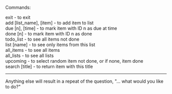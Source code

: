 Commands:

exit - to exit <br />
add [list_name], [item] - to add item to list <br />
due [n], [time] - to mark item with ID n as due at time <br />
done [n] - to mark item with ID n as done <br />
todo_list - to see all items not done <br />
list [name] - to see only items from this list <br />
all_items - to see all items <br />
all_lists - to see all lists <br />
upcoming - to select random item not done, or if none, item done <br />
search [title] - to return item with this title <br />

------------------------------------------------------
Anything else will result in a repeat of the question,
"... what would you like to do?"
